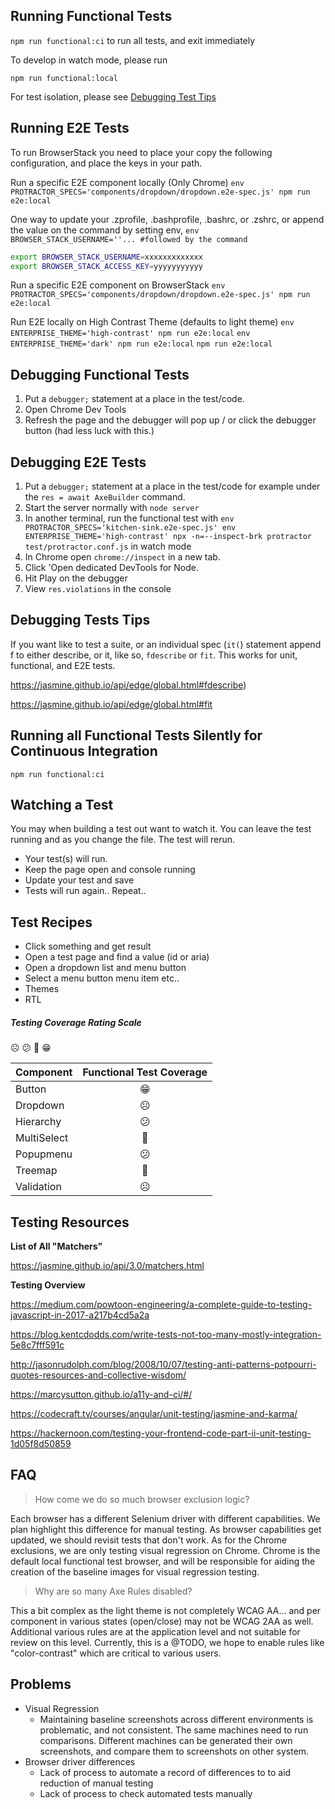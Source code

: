 ## Running Functional Tests
`npm run functional:ci` to run all tests, and exit immediately

To develop in watch mode, please run

`npm run functional:local`

For test isolation, please see [Debugging Test Tips](#debugging-tests-tips)
## Running E2E Tests
To run BrowserStack you need to place your copy the following configuration, and place the keys in your path.

Run a specific E2E component locally (Only Chrome)
 `env PROTRACTOR_SPECS='components/dropdown/dropdown.e2e-spec.js' npm run e2e:local`

One way to update your .zprofile, .bashprofile, .bashrc, or .zshrc, or append the value on the command by setting env, `env BROWSER_STACK_USERNAME=''... #followed by the command`
```sh
export BROWSER_STACK_USERNAME=xxxxxxxxxxxxx
export BROWSER_STACK_ACCESS_KEY=yyyyyyyyyyy
```
Run a specific E2E component on BrowserStack
`env PROTRACTOR_SPECS='components/dropdown/dropdown.e2e-spec.js' npm run e2e:local`

Run E2E locally on High Contrast Theme (defaults to light theme)
`env ENTERPRISE_THEME='high-contrast' npm run e2e:local`
`env ENTERPRISE_THEME='dark' npm run e2e:local`
`npm run e2e:local`

## Debugging Functional Tests
1. Put a `debugger;` statement at a place in the test/code.
2. Open Chrome Dev Tools
3. Refresh the page and the debugger will pop up / or click the debugger button (had less luck with this.)

## Debugging E2E Tests
1. Put a `debugger;` statement at a place in the test/code for example under the `res = await AxeBuilder` command.
2. Start the server normally with `node server`
3. In another terminal, run the functional test with `env PROTRACTOR_SPECS='kitchen-sink.e2e-spec.js' env ENTERPRISE_THEME='high-contrast' npx -n=--inspect-brk protractor test/protractor.conf.js` in watch mode
4. In Chrome open `chrome://inspect` in a new tab.
5. Click 'Open dedicated DevTools for Node.
6. Hit Play on the debugger
7. View `res.violations` in the console

## Debugging Tests Tips
If you want like to test a suite, or an individual spec (`it(`) statement append f to either describe, or it, like so, `fdescribe` or `fit`. This works for unit, functional, and E2E tests.

https://jasmine.github.io/api/edge/global.html#fdescribe)

https://jasmine.github.io/api/edge/global.html#fit

## Running all Functional Tests Silently for Continuous Integration
`npm run functional:ci`

## Watching a Test
You may when building a test out want to watch it. You can leave the test running and as you change the file.
The test will rerun.

- Your test(s) will run.
- Keep the page open and console running
- Update your test and save
- Tests will run again.. Repeat..

## Test Recipes
- Click something and get result
- Open a test page and find a value (id or aria)
- Open a dropdown list and menu button
- Select a menu button menu item etc..
- Themes
- RTL

##### Testing Coverage Rating Scale
☹️ 😕 🙂 😁

Component | Functional Test Coverage
------------- | :-------------:
Button | 😁
Dropdown | ☹️
Hierarchy | 😕
MultiSelect | 🙂
Popupmenu | 😕
Treemap | 🙂
Validation | ☹️

## Testing Resources

**List of All "Matchers"**

https://jasmine.github.io/api/3.0/matchers.html

**Testing Overview**

https://medium.com/powtoon-engineering/a-complete-guide-to-testing-javascript-in-2017-a217b4cd5a2a

https://blog.kentcdodds.com/write-tests-not-too-many-mostly-integration-5e8c7fff591c

http://jasonrudolph.com/blog/2008/10/07/testing-anti-patterns-potpourri-quotes-resources-and-collective-wisdom/

https://marcysutton.github.io/a11y-and-ci/#/

https://codecraft.tv/courses/angular/unit-testing/jasmine-and-karma/

https://hackernoon.com/testing-your-frontend-code-part-ii-unit-testing-1d05f8d50859

## FAQ

> How come we do so much browser exclusion logic?

Each browser has a different Selenium driver with different capabilities. We plan highlight this difference for manual testing. As browser capabilities get updated, we should revisit tests that don't work. As for the Chrome exclusions, we are only testing visual regression on Chrome. Chrome is the default local functional test browser, and will be responsible for aiding the creation of the baseline images for visual regression testing.

> Why are so many Axe Rules disabled?

This a bit complex as the light theme is not completely WCAG AA... and per component in various states (open/close) may not be WCAG 2AA as well. Additional various rules are at the application level and not suitable for review on this level. Currently, this is a @TODO, we hope to enable rules like "color-contrast" which are critical to various users.

## Problems
 - Visual Regression
     - Maintaining baseline screenshots across different environments is problematic, and not consistent. The same machines need to run comparisons. Different machines can be generated their own screenshots, and compare them to screenshots on other system.
 - Browser driver differences
    - Lack of process to automate a record of differences to to aid reduction of manual testing
    - Lack of process to check automated tests manually
